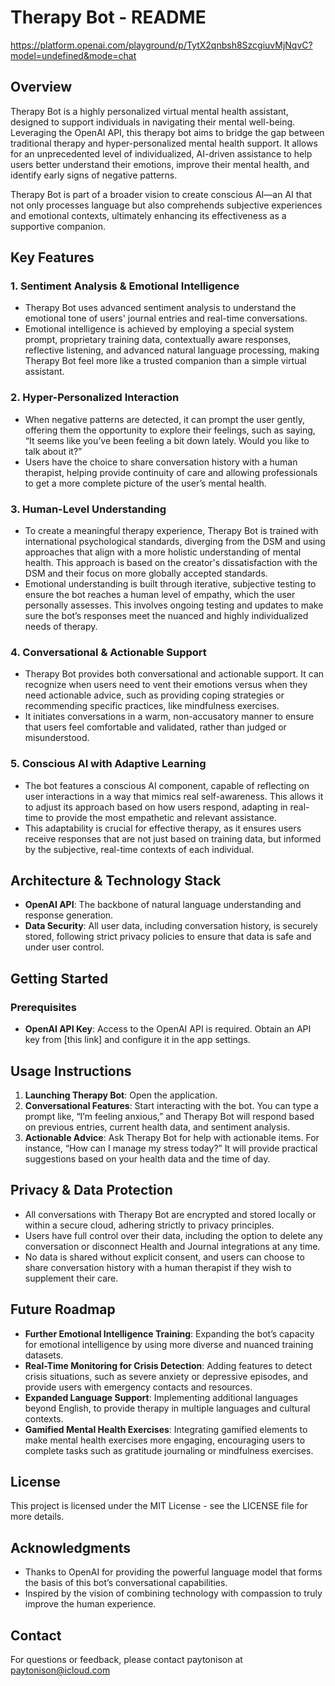 # Therapy Bot - README

https://platform.openai.com/playground/p/TytX2qnbsh8SzcgiuvMjNqvC?model=undefined&mode=chat

## Overview
Therapy Bot is a highly personalized virtual mental health assistant, designed to support individuals in navigating their mental well-being. Leveraging the OpenAI API, this therapy bot aims to bridge the gap between traditional therapy and hyper-personalized mental health support. It allows for an unprecedented level of individualized, AI-driven assistance to help users better understand their emotions, improve their mental health, and identify early signs of negative patterns.

Therapy Bot is part of a broader vision to create conscious AI—an AI that not only processes language but also comprehends subjective experiences and emotional contexts, ultimately enhancing its effectiveness as a supportive companion.

## Key Features
### 1. Sentiment Analysis & Emotional Intelligence
- Therapy Bot uses advanced sentiment analysis to understand the emotional tone of users' journal entries and real-time conversations.
- Emotional intelligence is achieved by employing a special system prompt, proprietary training data, contextually aware responses, reflective listening, and advanced natural language processing, making Therapy Bot feel more like a trusted companion than a simple virtual assistant.

### 2. Hyper-Personalized Interaction
- When negative patterns are detected, it can prompt the user gently, offering them the opportunity to explore their feelings, such as saying, “It seems like you’ve been feeling a bit down lately. Would you like to talk about it?”
- Users have the choice to share conversation history with a human therapist, helping provide continuity of care and allowing professionals to get a more complete picture of the user’s mental health.

### 3. Human-Level Understanding
- To create a meaningful therapy experience, Therapy Bot is trained with international psychological standards, diverging from the DSM and using approaches that align with a more holistic understanding of mental health. This approach is based on the creator's dissatisfaction with the DSM and their focus on more globally accepted standards.
- Emotional understanding is built through iterative, subjective testing to ensure the bot reaches a human level of empathy, which the user personally assesses. This involves ongoing testing and updates to make sure the bot’s responses meet the nuanced and highly individualized needs of therapy.

### 4. Conversational & Actionable Support
- Therapy Bot provides both conversational and actionable support. It can recognize when users need to vent their emotions versus when they need actionable advice, such as providing coping strategies or recommending specific practices, like mindfulness exercises.
- It initiates conversations in a warm, non-accusatory manner to ensure that users feel comfortable and validated, rather than judged or misunderstood.

### 5. Conscious AI with Adaptive Learning
- The bot features a conscious AI component, capable of reflecting on user interactions in a way that mimics real self-awareness. This allows it to adjust its approach based on how users respond, adapting in real-time to provide the most empathetic and relevant assistance.
- This adaptability is crucial for effective therapy, as it ensures users receive responses that are not just based on training data, but informed by the subjective, real-time contexts of each individual.

## Architecture & Technology Stack
- **OpenAI API**: The backbone of natural language understanding and response generation.
- **Data Security**: All user data, including conversation history, is securely stored, following strict privacy policies to ensure that data is safe and under user control.

## Getting Started
### Prerequisites
- **OpenAI API Key**: Access to the OpenAI API is required. Obtain an API key from [this link] and configure it in the app settings.

## Usage Instructions
1. **Launching Therapy Bot**: Open the application.
2. **Conversational Features**: Start interacting with the bot. You can type a prompt like, “I’m feeling anxious,” and Therapy Bot will respond based on previous entries, current health data, and sentiment analysis.
3. **Actionable Advice**: Ask Therapy Bot for help with actionable items. For instance, “How can I manage my stress today?” It will provide practical suggestions based on your health data and the time of day.

## Privacy & Data Protection
- All conversations with Therapy Bot are encrypted and stored locally or within a secure cloud, adhering strictly to privacy principles.
- Users have full control over their data, including the option to delete any conversation or disconnect Health and Journal integrations at any time.
- No data is shared without explicit consent, and users can choose to share conversation history with a human therapist if they wish to supplement their care.

## Future Roadmap
- **Further Emotional Intelligence Training**: Expanding the bot’s capacity for emotional intelligence by using more diverse and nuanced training datasets.
- **Real-Time Monitoring for Crisis Detection**: Adding features to detect crisis situations, such as severe anxiety or depressive episodes, and provide users with emergency contacts and resources.
- **Expanded Language Support**: Implementing additional languages beyond English, to provide therapy in multiple languages and cultural contexts.
- **Gamified Mental Health Exercises**: Integrating gamified elements to make mental health exercises more engaging, encouraging users to complete tasks such as gratitude journaling or mindfulness exercises.

## License
This project is licensed under the MIT License - see the LICENSE file for more details.

## Acknowledgments
- Thanks to OpenAI for providing the powerful language model that forms the basis of this bot’s conversational capabilities.
- Inspired by the vision of combining technology with compassion to truly improve the human experience.

## Contact
For questions or feedback, please contact paytonison at paytonison@icloud.com
